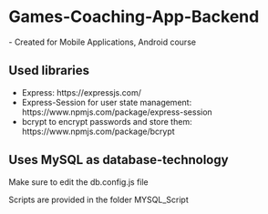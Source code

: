 # Games-Coaching-App-Backend
<p>- Created for Mobile Applications, Android course</p>


<h2>Used libraries</h2>
<ul>
  <li>Express: https://expressjs.com/</li> 
  <li>Express-Session for user state management: https://www.npmjs.com/package/express-session</li>
  <li>bcrypt to encrypt passwords and store them: https://www.npmjs.com/package/bcrypt</li>
 </ul>
 
 
 <h2>Uses MySQL as database-technology</h2>
 <p>Make sure to edit the db.config.js file</p>
 <p>Scripts are provided in the folder MYSQL_Script</p>
